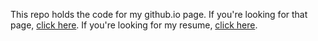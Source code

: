 This repo holds the code for my github.io page.
If you're looking for that page, [click here](MarcFichtel.github.io).
If you're looking for my resume, [click here](MarcFichtel.github.io/resume).